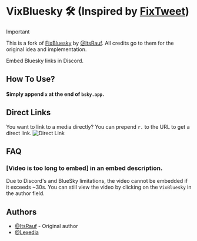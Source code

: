 # VixBluesky 🛠️ (Inspired by [FixTweet](https://github.com/FixTweet/FixTweet))

> [!IMPORTANT]
> This is a fork of [FixBluesky](https://github.com/ThornbushHQ/FixBluesky) by [@ItsRauf](https://www.github.com/ItsRauf).
> All credits go to them for the original idea and implementation.

Embed Bluesky links in Discord.

## How To Use?

#### Simply append `x` at the end of `bsky.app`.

## Direct Links

You want to link to a media directly? You can prepend `r.` to the URL to get a direct link.
![Direct Link](./.github/raw-link.png)

## FAQ

### [Video is too long to embed] in an embed description.
Due to Discord's and BlueSky limitations, the video cannot be embedded if it exceeds ~30s. You can still view the video by clicking on the `VixBluesky` in the author field. 

## Authors

- [@ItsRauf](https://www.github.com/ItsRauf) - Original author
- [@Lexedia](https://www.github.com/Rapougnac)

